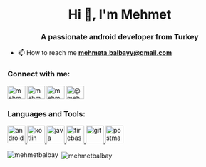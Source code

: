 <h1 align="center">Hi 👋, I'm Mehmet</h1>
<h3 align="center">A passionate android developer from Turkey</h3>

- 📫 How to reach me **mehmeta.balbayy@gmail.com**

<h3 align="left">Connect with me:</h3>
<p align="left">
<a href="https://twitter.com/mehmetabalbay" target="blank"><img align="center" src="https://cdn.jsdelivr.net/npm/simple-icons@3.0.1/icons/twitter.svg" alt="mehmetabalbay" height="30" width="40" /></a>
<a href="https://linkedin.com/in/mehmet-agah-balbay-910193161" target="blank"><img align="center" src="https://cdn.jsdelivr.net/npm/simple-icons@3.0.1/icons/linkedin.svg" alt="mehmet-agah-balbay-910193161" height="30" width="40" /></a>
<a href="https://stackoverflow.com/users/13019972/mehmet-agah-balbay" target="blank"><img align="center" src="https://cdn.jsdelivr.net/npm/simple-icons@3.0.1/icons/stackoverflow.svg" alt="mehmet-agah-balbay" height="30" width="40" /></a>
<a href="https://medium.com/@mehmeta.balbayy" target="blank"><img align="center" src="https://cdn.jsdelivr.net/npm/simple-icons@3.0.1/icons/medium.svg" alt="@mehmeta.balbayy" height="30" width="40" /></a>
</p>

<h3 align="left">Languages and Tools:</h3>
<p align="left"> <a href="https://developer.android.com" target="_blank"> <img src="https://devicons.github.io/devicon/devicon.git/icons/android/android-original-wordmark.svg" alt="android" width="40" height="40"/> <a href="https://kotlinlang.org" target="_blank"> <img src="https://www.vectorlogo.zone/logos/kotlinlang/kotlinlang-icon.svg" alt="kotlin" width="40" height="40"/> <a href="https://www.java.com" target="_blank"> <img src="https://devicons.github.io/devicon/devicon.git/icons/java/java-original-wordmark.svg" alt="java" width="40" height="40"/> </a> </a> <a href="https://firebase.google.com/" target="_blank"> <img src="https://www.vectorlogo.zone/logos/firebase/firebase-icon.svg" alt="firebase" width="40" height="40"/> </a> <a href="https://git-scm.com/" target="_blank"> <img src="https://www.vectorlogo.zone/logos/git-scm/git-scm-icon.svg" alt="git" width="40" height="40"/> </a> </a> <a href="https://postman.com" target="_blank"> <img src="https://www.vectorlogo.zone/logos/getpostman/getpostman-icon.svg" alt="postman" width="40" height="40"/> </a> </p>

<p><img align="left" src="https://github-readme-stats.vercel.app/api/top-langs?username=mehmetbalbay&show_icons=true&locale=en&layout=compact" alt="mehmetbalbay" /></p>

<p>&nbsp;<img align="center" src="https://github-readme-stats.vercel.app/api?username=mehmetbalbay&show_icons=true&locale=en" alt="mehmetbalbay" /></p>
